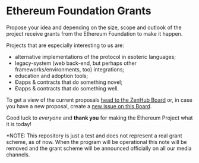 # Ethereum Foundation Grants

Propose your idea and depending on the size, scope and outlook of the project receive grants from the Ethereum Foundation to make it happen.

Projects that are especially interesting to us are:

- alternative implementations of the protocol in esoteric languages;
- legacy-system (web back-end, but perhaps other frameworks/environments, too) integrations;
- education and adoption tools;
- Ðapps & contracts that do something novel;
- Ðapps & contracts that do something well.

To get a view of the current proposals [head to the ZenHub Board](https://github.com/ethereumbuilders/foundation-grants#boards) or, in case you have a new proposal, create a [new issue on this Board](https://github.com/ethereumbuilders/foundation-grants/issues/new). 

Good luck to *everyone* and **thank you** for making the Ethereum Project what it is today!

*NOTE: This repository is just a test and does not represent a real grant scheme, as of now. When the program will be operational this note will be removed and the grant scheme will be announced officially on all our media channels.

